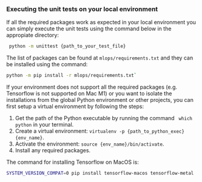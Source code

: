 ### Executing the unit tests on your local environment

If all the required packages work as expected in your local environment you can simply execute the unit tests using the command below in the appropiate directory:

```sh
 python -m unittest {path_to_your_test_file}
```

The list of packages can be found at `mlops/requirements.txt` and they can be installed using the command:
```sh
python -m pip install -r mlops/requirements.txt`
```

If your environment does not support all the required packages (e.g. Tensorflow is not supported on Mac M1) or you want to isolate the installations from the global Python environment or other projects, you can first setup a virtual environment by following the steps:

1. Get the path of the Python executable by running the command `
which python` in your terminal.
1. Create a virtual environment: `virtualenv -p {path_to_python_exec} {env_name}`.
1. Activate the environment: `source {env_name}/bin/activate`.
1. Install any required packages.

The command for installing Tensorflow on MacOS is:

```sh
SYSTEM_VERSION_COMPAT=0 pip install tensorflow-macos tensorflow-metal
```
